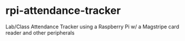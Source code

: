 # rpi-attendance-tracker
Lab/Class Attendance Tracker using a Raspberry Pi w/ a Magstripe card reader and other peripherals
